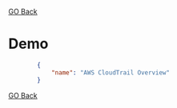 
[GO Back](../../catalogue-service.md)

# Demo 
```json
    	{
  			"name": "AWS CloudTrail Overview"
		}
```

[GO Back](../../catalogue-service.md)